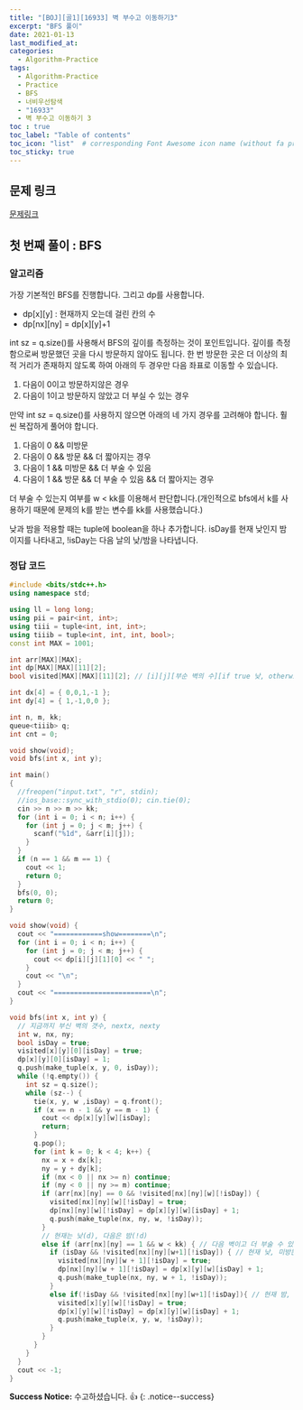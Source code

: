 ```yaml
---
title: "[BOJ][골1][16933] 벽 부수고 이동하기3"
excerpt: "BFS 풀이"
date: 2021-01-13
last_modified_at:
categories:
  - Algorithm-Practice
tags:
  - Algorithm-Practice
  - Practice
  - BFS
  - 너비우선탐색
  - "16933"
  - 벽 부수고 이동하기 3
toc : true
toc_label: "Table of contents"
toc_icon: "list"  # corresponding Font Awesome icon name (without fa prefix)
toc_sticky: true
---
```


## 문제 링크

[문제링크](https://www.acmicpc.net/problem/16933)  

## 첫 번째 풀이 : BFS

### 알고리즘

가장 기본적인 BFS를 진행합니다. 그리고 dp를 사용합니다.  

- dp[x][y] : 현재까지 오는데 걸린 칸의 수
- dp[nx][ny] = dp[x][y]+1

int sz = q.size()를 사용해서 BFS의 깊이를 측정하는 것이 포인트입니다. 깊이를 측정함으로써 방문했던 곳을 다시 방문하지 않아도 됩니다. 한 번 방문한 곳은 더 이상의 최적 거리가 존재하지 않도록 하여 아래의 두 경우만 다음 좌표로 이동할 수 있습니다.  

1. 다음이 0이고 방문하지않은 경우
1. 다음이 1이고 방문하지 않았고 더 부실 수 있는 경우

만약 int sz = q.size()를 사용하지 않으면 아래의 네 가지 경우를 고려해야 합니다. 훨씬 복잡하게 풀어야 합니다.  

1. 다음이 0 && 미방문
2. 다음이 0 && 방문 && 더 짧아지는 경우
3. 다음이 1 && 미방문 && 더 부술 수 있음
4. 다음이 1 && 방문 && 더 부술 수 있음 && 더 짧아지는 경우

더 부술 수 있는지 여부를 w < kk를 이용해서 판단합니다.(개인적으로 bfs에서 k를 사용하기 때문에 문제의 k를 받는 변수를 kk를 사용했습니다.)  

낮과 밤을 적용할 때는 tuple에 boolean을 하나 추가합니다. isDay를 현재 낮인지 밤이지를 나타내고, !isDay는 다음 날의 낮/밤을 나타냅니다.  

### 정답 코드

```cpp
#include <bits/stdc++.h>
using namespace std;

using ll = long long;
using pii = pair<int, int>;
using tiii = tuple<int, int, int>;
using tiiib = tuple<int, int, int, bool>;
const int MAX = 1001;

int arr[MAX][MAX];
int dp[MAX][MAX][11][2];
bool visited[MAX][MAX][11][2]; // [i][j][부순 벽의 수][if true 낮, otherwise 밤]

int dx[4] = { 0,0,1,-1 };
int dy[4] = { 1,-1,0,0 };

int n, m, kk;
queue<tiiib> q;
int cnt = 0;

void show(void);
void bfs(int x, int y);

int main()
{
  //freopen("input.txt", "r", stdin);
  //ios_base::sync_with_stdio(0); cin.tie(0);
  cin >> n >> m >> kk;
  for (int i = 0; i < n; i++) {
    for (int j = 0; j < m; j++) {
      scanf("%1d", &arr[i][j]);
    }
  }
  if (n == 1 && m == 1) {
    cout << 1;
    return 0;
  }
  bfs(0, 0);
  return 0;
}

void show(void) {
  cout << "============show========\n";
  for (int i = 0; i < n; i++) {
    for (int j = 0; j < m; j++) {
      cout << dp[i][j][1][0] << " ";
    }
    cout << "\n";
  }
  cout << "========================\n";
}

void bfs(int x, int y) {
  // 지금까지 부신 벽의 갯수, nextx, nexty
  int w, nx, ny;
  bool isDay = true;
  visited[x][y][0][isDay] = true;
  dp[x][y][0][isDay] = 1;
  q.push(make_tuple(x, y, 0, isDay));
  while (!q.empty()) {
    int sz = q.size();
    while (sz--) {
      tie(x, y, w ,isDay) = q.front();
      if (x == n - 1 && y == m - 1) {
        cout << dp[x][y][w][isDay];
        return;
      }
      q.pop();
      for (int k = 0; k < 4; k++) {
        nx = x + dx[k];
        ny = y + dy[k];
        if (nx < 0 || nx >= n) continue;
        if (ny < 0 || ny >= m) continue;
        if (arr[nx][ny] == 0 && !visited[nx][ny][w][!isDay]) {
          visited[nx][ny][w][!isDay] = true;
          dp[nx][ny][w][!isDay] = dp[x][y][w][isDay] + 1;
          q.push(make_tuple(nx, ny, w, !isDay));
        }
        // 현재는 낮(d), 다음은 밤(!d)
        else if (arr[nx][ny] == 1 && w < kk) { // 다음 벽이고 더 부술 수 있고
          if (isDay && !visited[nx][ny][w+1][!isDay]) { // 현재 낮, 미방문
            visited[nx][ny][w + 1][!isDay] = true;
            dp[nx][ny][w + 1][!isDay] = dp[x][y][w][isDay] + 1;
            q.push(make_tuple(nx, ny, w + 1, !isDay));
          }
          else if(!isDay && !visited[nx][ny][w+1][!isDay]){ // 현재 밤, 낮에 오면 미방문인 경우
            visited[x][y][w][!isDay] = true;
            dp[x][y][w][!isDay] = dp[x][y][w][isDay] + 1;
            q.push(make_tuple(x, y, w, !isDay));
          }
        }
      }
    }
  }
  cout << -1;
}
```

**Success Notice:**
수고하셨습니다. :+1:
{: .notice--success}


